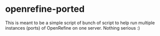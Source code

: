# openrefine-ported
This is meant to be a simple script of bunch of script to help run multiple instances (ports) of OpenRefine on one server. Nothing serious :)
